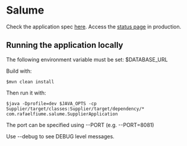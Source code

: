 # Salume

Check the application spec [here](http://rafaelfiume.github.io/Salume/). Access the [status page](http://frozen-mountain-3180.herokuapp.com/salume/supplier/status/) in production.

## Running the application locally

The following environment variable must be set: $DATABASE_URL

Build with:

    $mvn clean install

Then run it with:

    $java -Dprofile=dev $JAVA_OPTS -cp Supplier/target/classes:Supplier/target/dependency/* com.rafaelfiume.salume.SupplierApplication

The port can be specified using --PORT (e.g. --PORT=8081)

Use --debug to see DEBUG level messages.
